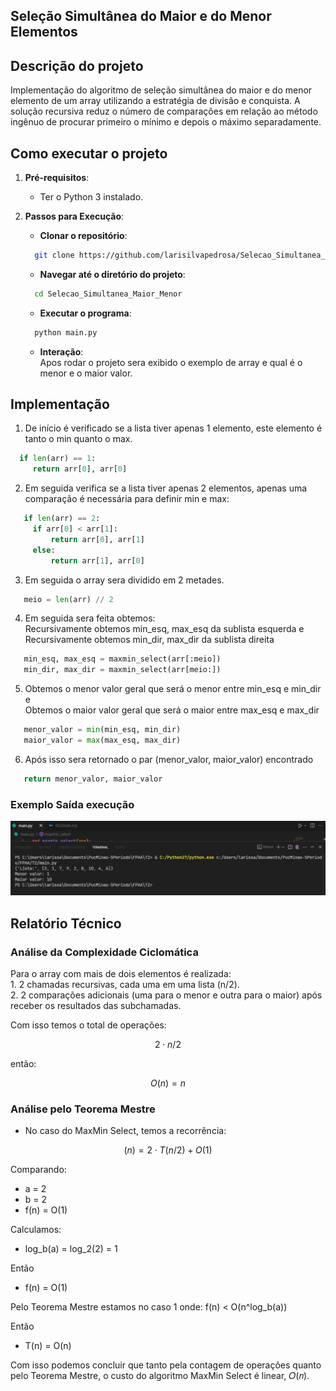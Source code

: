## Seleção Simultânea do Maior e do Menor Elementos 
   
## Descrição do projeto
Implementação do algoritmo de seleção simultânea do maior e do menor elemento de um array utilizando a estratégia de divisão e conquista. A solução recursiva reduz o número de comparações em relação ao método ingênuo de procurar primeiro o mínimo e depois o máximo separadamente.

## Como executar o projeto
   
   1. **Pré-requisitos**:
      - Ter o Python 3 instalado.
   
   2. **Passos para Execução**:
       - **Clonar o repositório**:      
        ```bash
          git clone https://github.com/larisilvapedrosa/Selecao_Simultanea_Maior_Menor.git
        ```
   
        - **Navegar até o diretório do projeto**:      
        ```bash
          cd Selecao_Simultanea_Maior_Menor
        ```
   
        - **Executar o programa**:      
        ```bash
          python main.py
        ```
   
        - **Interação**:      
        Apos rodar o projeto sera exibido o exemplo de array e qual é o menor e o maior valor.

## Implementação
   1. De início é verificado se a lista tiver apenas 1 elemento, este elemento é tanto o min quanto o max.
   
   ```python
     if len(arr) == 1:
        return arr[0], arr[0]
   ```

  2. Em seguida verifica se a lista tiver apenas 2 elementos, apenas uma comparação é necessária para definir min e max:
   ```python
      if len(arr) == 2:
        if arr[0] < arr[1]:
            return arr[0], arr[1]
        else:
            return arr[1], arr[0]
   ```

  3. Em seguida o array sera dividido em 2 metades.
   ```python
      meio = len(arr) // 2
   ```

  4. Em seguida sera feita obtemos:<br/>Recursivamente obtemos min_esq, max_esq da sublista esquerda e <br/>
     Recursivamente obtemos min_dir, max_dir da sublista direita
   ```python
      min_esq, max_esq = maxmin_select(arr[:meio])
      min_dir, max_dir = maxmin_select(arr[meio:])
   ```

  5. Obtemos o menor valor geral que será o menor entre min_esq e min_dir e <br/>
     Obtemos o maior valor geral que será o maior entre max_esq e max_dir
   ```python
      menor_valor = min(min_esq, min_dir)
      maior_valor = max(max_esq, max_dir)
   ```

  6. Após isso sera retornado o par (menor_valor, maior_valor) encontrado
   ```python
      return menor_valor, maior_valor
   ```

  ### Exemplo Saída execução
   ![SaidaExec](images/SaidaExec.png)

  ## Relatório Técnico
  ### Análise da Complexidade Ciclomática
  Para o array com mais de dois elementos é realizada: <br/>
    1. 2 chamadas recursivas, cada uma em uma lista (n/2). <br/>
    2. 2 comparações adicionais (uma para o menor e outra para o maior) após receber os resultados das subchamadas.

  Com isso temos o total de operações:

$$
2⋅n/2
$$

então:

$$
O(n) = n
$$

### Análise pelo Teorema Mestre
- No caso do MaxMin Select, temos a recorrência:
  
$$
(n)=2⋅T( n/2)+O(1)
$$

Comparando: <br/>
- a = 2
- b = 2
- f(n) = O(1)

Calculamos: <br/>
- log_b(a) = log_2(2) = 1

Então 
- f(n) = O(1)

Pelo Teorema Mestre estamos no caso 1 onde: f(n) < O(n^log_b(a))

Então 
- T(n) = O(n)

Com isso podemos concluir que tanto pela contagem de operações quanto pelo Teorema Mestre, o custo do algoritmo MaxMin Select é linear, 
𝑂(𝑛).
  
